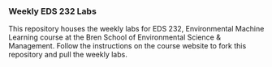 ### Weekly EDS 232 Labs

This repository houses the weekly labs for EDS 232, Environmental Machine Learning course at the Bren School of Environmental Science &amp; Management. Follow the instructions on the course website to fork this repository and pull the weekly labs.  
